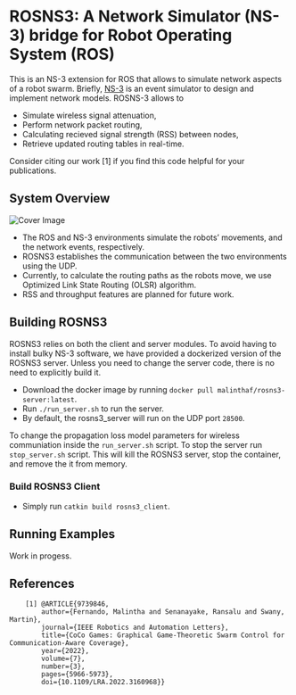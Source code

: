 # ROSNS3: A Network Simulator (NS-3) bridge for Robot Operating System (ROS) 

This is an NS-3 extension for ROS that allows to simulate network aspects of a robot swarm. Briefly, [NS-3](https://www.nsnam.org/) is an event simulator to design and implement network models. ROSNS-3 allows to
- Simulate wireless signal attenuation,
- Perform network packet routing,
- Calculating recieved signal strength (RSS) between nodes,
- Retrieve updated routing tables in real-time.

Consider citing our work [1] if you find this code helpful for your publications.

## System Overview

![Cover Image](https://github.com/malintha/rosns3_client/blob/master/cover.png?raw=true)

- The ROS and NS-3 environments simulate the robots’ movements, and the network events, respectively.
- ROSNS3 establishes the communication between the two environments using the UDP.
- Currently, to calculate the routing paths as the robots move, we use Optimized Link State Routing (OLSR) algorithm.
- RSS and throughput features are planned for future work.

## Building ROSNS3

ROSNS3 relies on both the client and server modules. To avoid having to install bulky NS-3 software, we have provided a dockerized version of the ROSNS3 server. Unless you need to change the server code, there is no need to explicitly build it.
- Download the docker image by running `docker pull malinthaf/rosns3-server:latest`.
- Run `./run_server.sh` to run the server.
- By default, the rosns3_server will run on the UDP port `28500`.

To change the propagation loss model parameters for wireless communiation inside the `run_server.sh` script. To stop the server run `stop_server.sh` script. This will kill the ROSNS3 server, stop the container, and remove the it from memory.

### Build ROSNS3 Client

- Simply run `catkin build rosns3_client`.

## Running Examples

Work in progess.

<!-- ## Using ROSNS3 -->
<!-- ## Changing the Server Side Code

Any changes you will do the server side needs to be pushed into the docker container, and build inside to take effect. We have scripted this process, so there is no need to install NS3 or to do anything manually. Run the `build_server.sh` to push any changes you did to the NS-3 side code. -->

## References

        [1] @ARTICLE{9739846,
            author={Fernando, Malintha and Senanayake, Ransalu and Swany, Martin},
            journal={IEEE Robotics and Automation Letters}, 
            title={CoCo Games: Graphical Game-Theoretic Swarm Control for Communication-Aware Coverage}, 
            year={2022},
            volume={7},
            number={3},
            pages={5966-5973},
            doi={10.1109/LRA.2022.3160968}}
